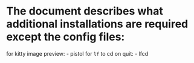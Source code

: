 
# The document describes what additional installations are required except the config files:

for kitty image preview:
    - pistol
for `lf` to cd on quit:
    - lfcd


